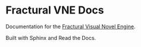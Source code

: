 # Fractural VNE Docs

Documentation for the [Fractural Visual Novel Engine]("https://github.com/Fractural/FracturalVisualNovelEngine").

Built with Sphinx and Read the Docs.